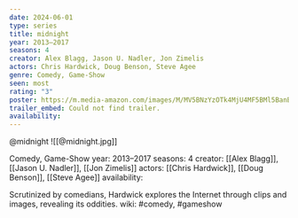 ```yaml
---
date: 2024-06-01
type: series
title: midnight
year: 2013–2017
seasons: 4
creator: Alex Blagg, Jason U. Nadler, Jon Zimelis
actors: Chris Hardwick, Doug Benson, Steve Agee
genre: Comedy, Game-Show
seen: most
rating: "3"
poster: https://m.media-amazon.com/images/M/MV5BNzYzOTk4MjU4MF5BMl5BanBnXkFtZTgwMjUzMjAxMzE@._V1_SX300.jpg
trailer_embed: Could not find trailer.
availability:
---
```

@midnight
![[@midnight.jpg]]

Comedy, Game-Show
year: 2013–2017
seasons: 4
creator: [[Alex Blagg]], [[Jason U. Nadler]], [[Jon Zimelis]]
actors: [[Chris Hardwick]], [[Doug Benson]], [[Steve Agee]]
availability:

Scrutinized by comedians, Hardwick explores the Internet through clips and images, revealing its oddities.
wiki: 
#comedy, #gameshow


